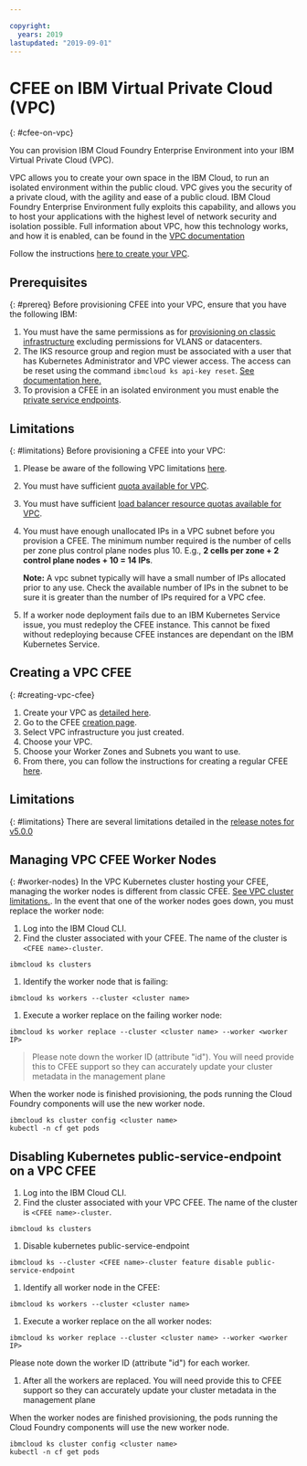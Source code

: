 ```yaml
---

copyright:
  years: 2019
lastupdated: "2019-09-01"
---
```


# CFEE on IBM Virtual Private Cloud (VPC)
{: #cfee-on-vpc}

You can provision IBM Cloud Foundry Enterprise Environment into your IBM Virtual Private Cloud (VPC).

VPC allows you to create your own space in the IBM Cloud, to run an isolated environment within the public cloud. VPC gives you the security of a private cloud, with the agility and ease of a public cloud. IBM Cloud Foundry Enterprise Environment fully exploits this capability, and allows you to host your applications with the highest level of network security and isolation possible. Full information about VPC, how this technology works, and how it is enabled, can be found in the [VPC documentation](https://cloud.ibm.com/docs/vpc-on-classic?topic=vpc-on-classic-about)

Follow the instructions [here to create your VPC](https://cloud.ibm.com/docs/vpc-on-classic?topic=vpc-on-classic-getting-started).

## Prerequisites
{: #prereq}
Before provisioning CFEE into your VPC, ensure that you have the following IBM:
1. You must have the same permissions as for [provisioning on classic infrastructure](https://cloud.ibm.com/docs/cloud-foundry?topic=cloud-foundry-permissions) excluding permissions for VLANS or datacenters.
1. The IKS resource group and region must be associated with a user that has Kubernetes Administrator and VPC viewer access. The access can be reset using the command `ibmcloud ks api-key reset`. [See documentation here.](https://cloud.ibm.com/docs/containers-cli-plugin?topic=containers-cli-plugin-kubernetes-service-cli#api_key-commands)
1. To provision a CFEE in an isolated environment you must enable the [private service endpoints](https://cloud.ibm.com/docs/resources?topic=resources-private-network-endpoints#cs_cli_install_steps).

## Limitations
{: #limitations}
Before provisioning a CFEE into your VPC:
1. Please be aware of the following VPC limitations [here](https://cloud.ibm.com/docs/vpc-on-classic?topic=vpc-on-classic-known-limitations).
1. You must have sufficient [quota available for VPC](https://cloud.ibm.com/docs/infrastructure/vpc-on-classic?topic=vpc-on-classic-quotas).
1. You must have sufficient [load balancer resource quotas available for VPC](https://cloud.ibm.com/docs/infrastructure/vpc-on-classic?topic=vpc-on-classic-quotas#load-balancer-quotas).
1. You must have enough unallocated IPs in a VPC subnet before you provision a CFEE. The minimum number required is the number of cells per zone plus control plane nodes plus 10. E.g., **2 cells per zone + 2 control plane nodes + 10 = 14 IPs**.
   
   **Note:** A vpc subnet typically will have a small number of IPs allocated prior to any use. Check the available number of IPs in the subnet to be sure it is greater than the number of IPs required for a VPC cfee.
1. If a worker node deployment fails due to an IBM Kubernetes Service issue, you must redeploy the CFEE instance. This cannot be fixed without redeploying because CFEE instances are dependant on the IBM Kubernetes Service. 

## Creating a VPC CFEE
{: #creating-vpc-cfee}
1. Create your VPC as [detailed here](https://cloud.ibm.com/docs/vpc-on-classic?topic=vpc-on-classic-getting-started).
1. Go to the CFEE [creation page](https://dev.console.cloud.ibm.com/cfadmin/create).
1. Select VPC infrastructure you just created.
1. Choose your VPC.
1. Choose your Worker Zones and Subnets you want to use.
1. From there, you can follow the instructions for creating a regular CFEE [here](cloud-foundry-create-environment).

## Limitations
{: #limitations}
There are several limitations detailed in the [release notes for v5.0.0](https://cloud.ibm.com/docs/cloud-foundry?topic=cloud-foundry-what-s-new-in-ibm-cloud-foundry-enterprise-environment#v500)

## Managing VPC CFEE Worker Nodes
{: #worker-nodes}
In the VPC Kubernetes cluster hosting your CFEE, managing the worker nodes is different from classic CFEE. [See VPC cluster limitations.](https://cloud.ibm.com/docs/containers?topic=containers-ibm-cloud-kubernetes-service-technology#vpc_ks_limits). In the event that one of the worker nodes goes down, you must replace the worker node:
1. Log into the IBM Cloud CLI.
1. Find the cluster associated with your CFEE. The name of the cluster is `<CFEE name>-cluster`. 
```
ibmcloud ks clusters
```
1. Identify the worker node that is failing:
```
ibmcloud ks workers --cluster <cluster name>
```
1. Execute a worker replace on the failing worker node:
```
ibmcloud ks worker replace --cluster <cluster name> --worker <worker IP>
```
> Please note down the worker ID (attribute "id"). You will need provide this to CFEE support so they can accurately update your cluster metadata in the management plane

When the worker node is finished provisioning, the pods running the Cloud Foundry components will use the new worker node.
```
ibmcloud ks cluster config <cluster name>
kubectl -n cf get pods
```

## Disabling Kubernetes public-service-endpoint on a VPC CFEE

1. Log into the IBM Cloud CLI.
1. Find the cluster associated with your VPC CFEE. The name of the cluster is `<CFEE name>-cluster`. 
```
ibmcloud ks clusters
```
1. Disable kubernetes public-service-endpoint
```
ibmcloud ks --cluster <CFEE name>-cluster feature disable public-service-endpoint
```
1. Identify all worker node in the CFEE:
```
ibmcloud ks workers --cluster <cluster name>
```
1. Execute a worker replace on the all worker nodes:
```
ibmcloud ks worker replace --cluster <cluster name> --worker <worker IP>
```

Please note down the worker ID (attribute "id") for each worker.

1. After all the workers are replaced. You will need provide this to CFEE support so they can accurately update your cluster metadata in the management plane 
  
When the worker nodes are finished provisioning, the pods running the Cloud Foundry components will use the new worker node.

```
ibmcloud ks cluster config <cluster name>
kubectl -n cf get pods
```
